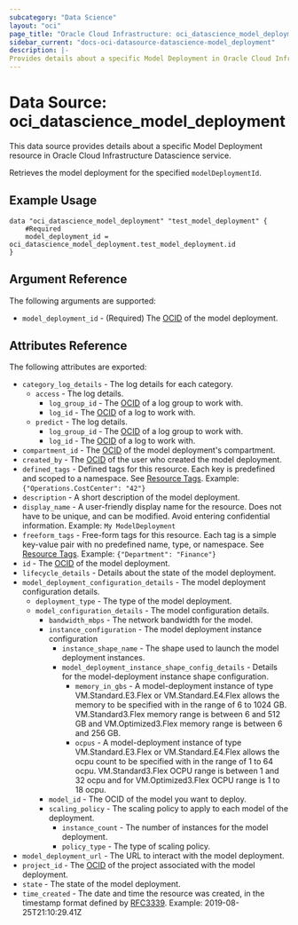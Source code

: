 ```yaml
---
subcategory: "Data Science"
layout: "oci"
page_title: "Oracle Cloud Infrastructure: oci_datascience_model_deployment"
sidebar_current: "docs-oci-datasource-datascience-model_deployment"
description: |-
Provides details about a specific Model Deployment in Oracle Cloud Infrastructure Data Science service
---
```


# Data Source: oci_datascience_model_deployment
This data source provides details about a specific Model Deployment resource in Oracle Cloud Infrastructure Datascience service.

Retrieves the model deployment for the specified `modelDeploymentId`.

## Example Usage

```hcl
data "oci_datascience_model_deployment" "test_model_deployment" {
	#Required
	model_deployment_id = oci_datascience_model_deployment.test_model_deployment.id
}
```

## Argument Reference

The following arguments are supported:

* `model_deployment_id` - (Required) The [OCID](https://docs.cloud.oracle.com/iaas/Content/General/Concepts/identifiers.htm) of the model deployment.


## Attributes Reference

The following attributes are exported:

* `category_log_details` - The log details for each category.
	* `access` - The log details.
		* `log_group_id` - The [OCID](https://docs.cloud.oracle.com/iaas/Content/General/Concepts/identifiers.htm) of a log group to work with.
		* `log_id` - The [OCID](https://docs.cloud.oracle.com/iaas/Content/General/Concepts/identifiers.htm) of a log to work with.
	* `predict` - The log details.
		* `log_group_id` - The [OCID](https://docs.cloud.oracle.com/iaas/Content/General/Concepts/identifiers.htm) of a log group to work with.
		* `log_id` - The [OCID](https://docs.cloud.oracle.com/iaas/Content/General/Concepts/identifiers.htm) of a log to work with.
* `compartment_id` - The [OCID](https://docs.cloud.oracle.com/iaas/Content/General/Concepts/identifiers.htm) of the model deployment's compartment.
* `created_by` - The [OCID](https://docs.cloud.oracle.com/iaas/Content/General/Concepts/identifiers.htm) of the user who created the model deployment.
* `defined_tags` - Defined tags for this resource. Each key is predefined and scoped to a namespace. See [Resource Tags](https://docs.cloud.oracle.com/iaas/Content/General/Concepts/resourcetags.htm). Example: `{"Operations.CostCenter": "42"}`
* `description` - A short description of the model deployment.
* `display_name` - A user-friendly display name for the resource. Does not have to be unique, and can be modified. Avoid entering confidential information. Example: `My ModelDeployment`
* `freeform_tags` - Free-form tags for this resource. Each tag is a simple key-value pair with no predefined name, type, or namespace. See [Resource Tags](https://docs.cloud.oracle.com/iaas/Content/General/Concepts/resourcetags.htm). Example: `{"Department": "Finance"}`
* `id` - The [OCID](https://docs.cloud.oracle.com/iaas/Content/General/Concepts/identifiers.htm) of the model deployment.
* `lifecycle_details` - Details about the state of the model deployment.
* `model_deployment_configuration_details` - The model deployment configuration details.
	* `deployment_type` - The type of the model deployment.
	* `model_configuration_details` - The model configuration details.
		* `bandwidth_mbps` - The network bandwidth for the model.
		* `instance_configuration` - The model deployment instance configuration
			* `instance_shape_name` - The shape used to launch the model deployment instances.
			* `model_deployment_instance_shape_config_details` - Details for the model-deployment instance shape configuration.
				* `memory_in_gbs` - A model-deployment instance of type VM.Standard.E3.Flex or VM.Standard.E4.Flex allows the memory to be specified with in the range of 6 to 1024 GB. VM.Standard3.Flex memory range is between 6 and 512 GB and VM.Optimized3.Flex memory range is between 6 and 256 GB.
				* `ocpus` - A model-deployment instance of type VM.Standard.E3.Flex or VM.Standard.E4.Flex allows the ocpu count to be specified with in the range of 1 to 64 ocpu. VM.Standard3.Flex OCPU range is between 1 and 32 ocpu and for VM.Optimized3.Flex OCPU range is 1 to 18 ocpu.
		* `model_id` - The OCID of the model you want to deploy.
		* `scaling_policy` - The scaling policy to apply to each model of the deployment.
			* `instance_count` - The number of instances for the model deployment.
			* `policy_type` - The type of scaling policy.
* `model_deployment_url` - The URL to interact with the model deployment.
* `project_id` - The [OCID](https://docs.cloud.oracle.com/iaas/Content/General/Concepts/identifiers.htm) of the project associated with the model deployment.
* `state` - The state of the model deployment.
* `time_created` - The date and time the resource was created, in the timestamp format defined by [RFC3339](https://tools.ietf.org/html/rfc3339). Example: 2019-08-25T21:10:29.41Z 
